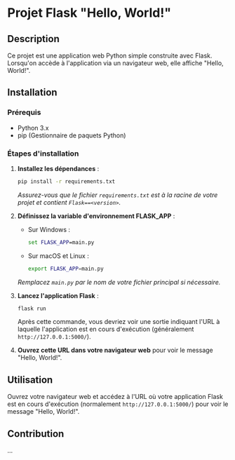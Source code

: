 # Projet Flask "Hello, World!"

## Description

Ce projet est une application web Python simple construite avec Flask. Lorsqu'on accède à l'application via un navigateur web, elle affiche "Hello, World!".

## Installation

### Prérequis

- Python 3.x
- pip (Gestionnaire de paquets Python)

### Étapes d'installation

1. **Installez les dépendances** :
    ```bash
    pip install -r requirements.txt
    ```
    *Assurez-vous que le fichier `requirements.txt` est à la racine de votre projet et contient `Flask==<version>`.*

2. **Définissez la variable d'environnement FLASK_APP** :
    - Sur Windows :
      ```cmd
      set FLASK_APP=main.py
      ```
    - Sur macOS et Linux :
      ```bash
      export FLASK_APP=main.py
      ```
    *Remplacez `main.py` par le nom de votre fichier principal si nécessaire.*

3. **Lancez l'application Flask** :
    ```bash
    flask run
    ```
    Après cette commande, vous devriez voir une sortie indiquant l'URL à laquelle l'application est en cours d'exécution (généralement `http://127.0.0.1:5000/`).

4. **Ouvrez cette URL dans votre navigateur web** pour voir le message "Hello, World!".

## Utilisation

Ouvrez votre navigateur web et accédez à l'URL où votre application Flask est en cours d'exécution (normalement `http://127.0.0.1:5000/`) pour voir le message "Hello, World!".

## Contribution

...